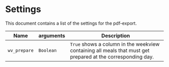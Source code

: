 # Settings

This document contains a list of the settings for the pdf-export.

Name | arguments | Description
--- | --- | ---
`wv_prepare` | `Boolean` | `True` shows a column in the weekview containing all meals that must get prepared at the corresponding day.

